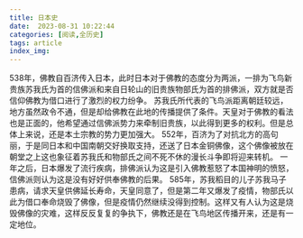 ```yaml
---
title: 日本史
date:  2023-08-31 10:22:44
categories: [阅读,全历史]
tags: article
index_img: 
---
```

538年，佛教自百济传入日本，此时日本对于佛教的态度分为两派，一排为飞鸟新贵族苏我氏为首的信佛派和来自日轮山的旧贵族物部氏为首的排佛派，双方就是否信仰佛教为借口进行了激烈的权力纷争。
苏我氏所代表的飞鸟派距离朝廷较远，地方虽然政令不通，但是却给佛教在此地的传播提供了条件。天皇对于佛教的看法也是正面的，他希望通过信佛派势力来牵制旧贵族，以此得到更多的权利。但是总体上来说，还是本土宗教的势力更加强大。
552年，百济为了对抗北方的高句丽，于是同日本和中国南朝交好换取支持，还送了日本金铜佛像，这个佛像被放在朝堂之上这也象征着苏我氏和物部氏之间不死不休的漫长斗争即将迎来转机。
一年之后，日本爆发了流行疾病，排佛派认为这是引入佛教惹怒了本国神明的愤怒，信佛派则认为这是没有好好供奉佛教的后果。
585年，苏我稻目的儿子苏我马子患病，请求天皇供佛延长寿命，天皇同意了，但是第二年又爆发了疫情，物部氏以此为借口奉命烧毁了佛像，但是疫情仍然继续没得到控制。这样又有人认为这是烧毁佛像的灾难，这样反反复复的争执下，佛教还是在飞鸟地区传播开来，还是有一定地位。
